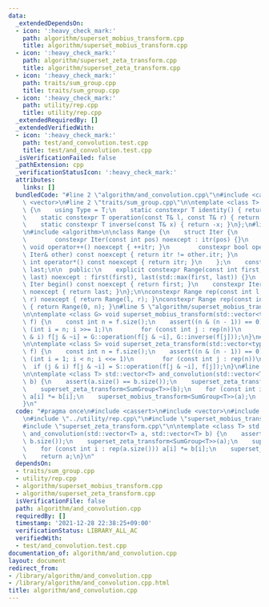 ```yaml
---
data:
  _extendedDependsOn:
  - icon: ':heavy_check_mark:'
    path: algorithm/superset_mobius_transform.cpp
    title: algorithm/superset_mobius_transform.cpp
  - icon: ':heavy_check_mark:'
    path: algorithm/superset_zeta_transform.cpp
    title: algorithm/superset_zeta_transform.cpp
  - icon: ':heavy_check_mark:'
    path: traits/sum_group.cpp
    title: traits/sum_group.cpp
  - icon: ':heavy_check_mark:'
    path: utility/rep.cpp
    title: utility/rep.cpp
  _extendedRequiredBy: []
  _extendedVerifiedWith:
  - icon: ':heavy_check_mark:'
    path: test/and_convolution.test.cpp
    title: test/and_convolution.test.cpp
  _isVerificationFailed: false
  _pathExtension: cpp
  _verificationStatusIcon: ':heavy_check_mark:'
  attributes:
    links: []
  bundledCode: "#line 2 \"algorithm/and_convolution.cpp\"\n#include <cassert>\n#include\
    \ <vector>\n#line 2 \"traits/sum_group.cpp\"\n\ntemplate <class T> struct SumGroup\
    \ {\n    using Type = T;\n    static constexpr T identity() { return T(0); }\n\
    \    static constexpr T operation(const T& l, const T& r) { return l + r; }\n\
    \    static constexpr T inverse(const T& x) { return -x; }\n};\n#line 2 \"utility/rep.cpp\"\
    \n#include <algorithm>\n\nclass Range {\n    struct Iter {\n        int itr;\n\
    \        constexpr Iter(const int pos) noexcept : itr(pos) {}\n        constexpr\
    \ void operator++() noexcept { ++itr; }\n        constexpr bool operator!=(const\
    \ Iter& other) const noexcept { return itr != other.itr; }\n        constexpr\
    \ int operator*() const noexcept { return itr; }\n    };\n    const Iter first,\
    \ last;\n\n  public:\n    explicit constexpr Range(const int first, const int\
    \ last) noexcept : first(first), last(std::max(first, last)) {}\n    constexpr\
    \ Iter begin() const noexcept { return first; }\n    constexpr Iter end() const\
    \ noexcept { return last; }\n};\n\nconstexpr Range rep(const int l, const int\
    \ r) noexcept { return Range(l, r); }\nconstexpr Range rep(const int n) noexcept\
    \ { return Range(0, n); }\n#line 5 \"algorithm/superset_mobius_transform.cpp\"\
    \n\ntemplate <class G> void superset_mobius_transform(std::vector<typename G::Type>&\
    \ f) {\n    const int n = f.size();\n    assert((n & (n - 1)) == 0);\n    for\
    \ (int i = n; i >>= 1;)\n        for (const int j : rep(n))\n            if (j\
    \ & i) f[j & ~i] = G::operation(f[j & ~i], G::inverse(f[j]));\n}\n#line 5 \"algorithm/superset_zeta_transform.cpp\"\
    \n\ntemplate <class S> void superset_zeta_transform(std::vector<typename S::Type>&\
    \ f) {\n    const int n = f.size();\n    assert((n & (n - 1)) == 0);\n    for\
    \ (int i = 1; i < n; i <<= 1)\n        for (const int j : rep(n))\n          \
    \  if (j & i) f[j & ~i] = S::operation(f[j & ~i], f[j]);\n}\n#line 8 \"algorithm/and_convolution.cpp\"\
    \n\ntemplate <class T> std::vector<T> and_convolution(std::vector<T> a, std::vector<T>\
    \ b) {\n    assert(a.size() == b.size());\n    superset_zeta_transform<SumGroup<T>>(a);\n\
    \    superset_zeta_transform<SumGroup<T>>(b);\n    for (const int i : rep(a.size()))\
    \ a[i] *= b[i];\n    superset_mobius_transform<SumGroup<T>>(a);\n    return a;\n\
    }\n"
  code: "#pragma once\n#include <cassert>\n#include <vector>\n#include \"../traits/sum_group.cpp\"\
    \n#include \"../utility/rep.cpp\"\n#include \"superset_mobius_transform.cpp\"\n\
    #include \"superset_zeta_transform.cpp\"\n\ntemplate <class T> std::vector<T>\
    \ and_convolution(std::vector<T> a, std::vector<T> b) {\n    assert(a.size() ==\
    \ b.size());\n    superset_zeta_transform<SumGroup<T>>(a);\n    superset_zeta_transform<SumGroup<T>>(b);\n\
    \    for (const int i : rep(a.size())) a[i] *= b[i];\n    superset_mobius_transform<SumGroup<T>>(a);\n\
    \    return a;\n}\n"
  dependsOn:
  - traits/sum_group.cpp
  - utility/rep.cpp
  - algorithm/superset_mobius_transform.cpp
  - algorithm/superset_zeta_transform.cpp
  isVerificationFile: false
  path: algorithm/and_convolution.cpp
  requiredBy: []
  timestamp: '2021-12-28 22:38:25+09:00'
  verificationStatus: LIBRARY_ALL_AC
  verifiedWith:
  - test/and_convolution.test.cpp
documentation_of: algorithm/and_convolution.cpp
layout: document
redirect_from:
- /library/algorithm/and_convolution.cpp
- /library/algorithm/and_convolution.cpp.html
title: algorithm/and_convolution.cpp
---
```

